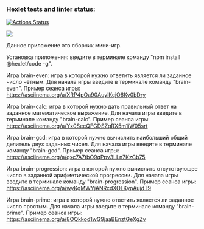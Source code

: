 ### Hexlet tests and linter status:
[![Actions Status](https://github.com/PZhukovski/frontend-project-lvl1/workflows/hexlet-check/badge.svg)](https://github.com/PZhukovski/frontend-project-lvl1/actions)

<a href="https://codeclimate.com/github/PZhukovski/frontend-project-lvl1/maintainability"><img src="https://api.codeclimate.com/v1/badges/866d82cf71e34f9c1f83/maintainability" /></a>


Данное приложение это сборник мини-игр.

Установка приложения: введите в терминале команду "npm install @hexlet/code -g". 

Игра brain-even: игра в которой нужно ответить является ли заданное число чётным. Для начала игры введите в терминале команду "brain-even". Пример сеанса игры: https://asciinema.org/a/XRP4pOa90AuylKcjO6Ky0bDry

Игра brain-calc: игра в которой нужно дать правильный ответ на заданное математическое выражение. Для начала игры введите в терминале команду "brain-calc". Пример сеанса игры: https://asciinema.org/a/Yx0SecQFGDSZqRX5m1iW05srt

Игра brain-gcd: игра в которой нужно вычислить наибольший общий делитель двух заданных чисел. Для начала игры введите в терминале команду "brain-gcd". Пример сеанса игры: https://asciinema.org/a/qxc7A7tbO9qPpv3LLn7KzCb75

Игра brain-progression: игра в которой нужно вычислить отсутствующее число в заданной арифметической прогрессии. Для начала игры введите в терминале команду "brain-progression". Пример сеанса игры: https://asciinema.org/a/wyKgMWYjANRcdXOLKypAujdT9

Игра brain-prime: игра в которой нужно ответить является ли заданное число простым. Для начала игры введите в терминале команду "brain-prime". Пример сеанса игры: https://asciinema.org/a/8OQkkod1wG9jaaBEnztGeXgZv
